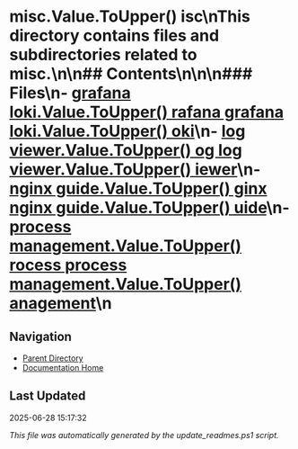 ﻿# misc.Value.ToUpper() isc\nThis directory contains files and subdirectories related to misc.\n\n## Contents\n<!-- toc -->\n\n### Files\n- [grafana loki.Value.ToUpper() rafana  grafana loki.Value.ToUpper() oki](./grafana_loki.md)\n- [log viewer.Value.ToUpper() og  log viewer.Value.ToUpper() iewer](./log_viewer.md)\n- [nginx guide.Value.ToUpper() ginx  nginx guide.Value.ToUpper() uide](./nginx_guide.md)\n- [process management.Value.ToUpper() rocess  process management.Value.ToUpper() anagement](./process_management.md)\n
## Navigation

- [Parent Directory](../)
- [Documentation Home](../../)

## Last Updated

2025-06-28 15:17:32

*This file was automatically generated by the update_readmes.ps1 script.*